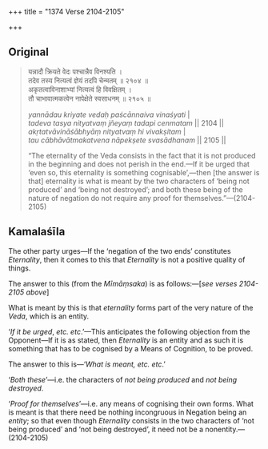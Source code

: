 +++
title = "1374 Verse 2104-2105"

+++
## Original 
>
> यन्नादौ क्रियते वेदः पश्चान्नैव विनश्यति ।  
> तदेव तस्य नित्यत्वं ज्ञेयं तदपि चेन्मतम् ॥ २१०४ ॥  
> अकृतत्वाविनाशाभ्यां नित्यत्वं हि विवक्षितम् ।  
> तौ चाभावात्मकत्वेन नापेक्षेते स्वसाधनम् ॥ २१०५ ॥ 
>
> *yannādau kriyate vedaḥ paścānnaiva vinaśyati* \|  
> *tadeva tasya nityatvaṃ jñeyaṃ tadapi cenmatam* \|\| 2104 \|\|  
> *akṛtatvāvināśābhyāṃ nityatvaṃ hi vivakṣitam* \|  
> *tau cābhāvātmakatvena nāpekṣete svasādhanam* \|\| 2105 \|\| 
>
> “The eternality of the Veda consists in the fact that it is not produced in the beginning and does not perish in the end.—If it be urged that ‘even so, this eternality is something cognisable’,—then [the answer is that] eternality is what is meant by the two characters of ‘being not produced’ and ‘being not destroyed’; and both these being of the nature of negation do not require any proof for themselves.”—(2104-2105)



## Kamalaśīla

The other party urges—If the ‘negation of the two ends’ constitutes *Eternality*, then it comes to this that *Eternality* is not a positive quality of things.

The answer to this (from the *Mīmāṃsaka*) is as follows:—[*see verses 2104-2105 above*]

What is meant by this is that *eternality* forms part of the very nature of the *Veda*, which is an entity.

‘*If it be urged*, *etc. etc*.’—This anticipates the following objection from the Opponent—If it is as stated, then *Eternality* is an entity and as such it is something that has to be cognised by a Means of Cognition, to be proved.

The answer to this is—‘*What is meant, etc. etc*.’

‘*Both these*’—i.e. the characters of *not being produced* and *not being destroyed*.

‘*Proof for themselves*’—i.e. any means of cognising their own forms. What is meant is that there need be nothing incongruous in Negation being an *entity*; so that even though *Eternality* consists in the two characters of ‘not being produced’ and ‘not being destroyed’, it need not be a nonentity.—(2104-2105)


